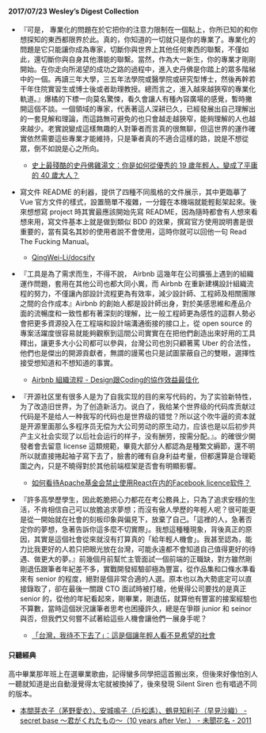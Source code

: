 #### 2017/07/23 Wesley’s Digest Collection

- 『可是， 專業化的問題在於它把你的注意力限制在一個點上，你所已知的和你想探知的東西都限界於此。真的，你知道的一切就只是你的專業了。專業化的問題是它只能讓你成為專家，切斷你與世界上其他任何東西的聯繫，不僅如此，還切斷你與自身其他潛能的聯繫。當然，作為大一新生，你的專業才剛剛開始。在你走向所渴望的成功之路的過程中，進入史丹佛是你踏上的眾多階梯中的一個。再讀三年大學，三五年法學院或醫學院或研究型博士，然後再幹若干年住院實習生或博士後或者助理教授。總而言之，進入越來越狹窄的專業化軌道。』爆橘的下標一向莫名驚悚，看久會讓人有種內容廣場的感覺，暫時撇開這個不談。一個領域的專家，代表著這人深耕已久，已經發展出自己理解出的一套見解和理論，而這路無可避免的也只會越走越狹窄，能夠理解的人也越來越少。老實說變成這樣無趣的人對筆者而言真的很無聊，但這世界的運作確實依然需要這些專業才能維持，只是筆者真的不適合這樣的路，說是不想從眾，倒不如說是心之所向。
  - [史上最殘酷的史丹佛雞湯文：你是如何從優秀的 19 歲年輕人，變成了平庸的 40 歲大人？](https://buzzorange.com/techorange/2017/07/17/stanford-speech-how-you-become-ordinary/)
  
- 寫文件 README 的利器，提供了四種不同風格的文件展示，其中更臨摹了 Vue 官方文件的樣式，設置簡單不複雜，一分鐘在本機端就能輕鬆架起來。後來想想寫 project 時其實最應該開始先寫 README，因為隨時都會有人想來看想來用，寫文件基本上就是做到類似 BDD 的效果，撰寫官方使用說明書是很重要的，當有莫名其妙的使用者說不會使用，這時你就可以回他一句 Read The Fucking Manual。
  - [QingWei-Li/docsify](https://github.com/QingWei-Li/docsify)
  
- 『工具是為了需求而生，不得不說， Airbnb 這幾年在公司擴張上遇到的組織運作問題，套用在其他公司也都大同小異，而 Airbnb 在重新建構設計組織流程的努力，不僅讓內部設計流程更為有效率，減少設計師、工程師及相關團隊之間的合作成本』Airbnb 的創始人都是設計師出身，對於美感思維和產品介面的流暢度和一致性都有著深刻的理解，比一般工程師更為感性的這群人勢必會把更多資源投入在工程端和設計端溝通銜接的接口上，從 open source 的專案活躍度很容易就能夠觀察到這間公司實實在在把他們創造出來好用的工具釋出，讓更多大小公司都可以參與，台灣公司也別只顧著罵 Uber 的合法性，他們也是傑出的開源貢獻者，無謂的謾罵也只是試圖蒙蔽自己的雙眼，選擇性接受想知道和不想知道的事實。
  - [Airbnb 組織流程 - Design跟Coding的協作效益最佳化](https://medium.com/@JulioHuang_Hi/airbnb-%E7%B5%84%E7%B9%94%E6%B5%81%E7%A8%8B-%E8%AE%93design%E8%B7%9Fcoding%E4%B9%8B%E9%96%93%E7%9A%84%E5%8D%94%E4%BD%9C%E6%95%88%E7%9B%8A%E6%9C%80%E4%BD%B3%E5%8C%96-f229a0dc91ab)
  
- 『开源社区里有很多人是为了自我实现的目的来写代码的，为了实验新特性，为了改造旧世界，为了创造新活力。说白了，我给某个世界级的代码库贡献过代码是不是给人一种我写的代码也是世界级的错觉？所以这个吹牛逼的资本就是开源里面那么多程序员无偿为大公司劳动的原生动力，应该也是以后初步共产主义社会实现了以后社会运行的样子，没有酬劳，按需分配。』。的確很少開發者會去留意 license 這類規範，畢竟大部分人都認為是種繁文縟節，還不明所以就直接捲起袖子寫下去了，臉書的確有自身利益考量，但都還算是合理範圍之內，只是不曉得對於其他前端框架是否會有明顯影響。
  - [如何看待Apache基金会禁止使用React在内的Facebook licence软件？](https://www.zhihu.com/question/62577904/answer/200334320?from=timeline&isappinstalled=0)


- 『許多高學歷學生，因此乾脆把心力都花在考公務員上，只為了追求安穩的生活，不肯相信自己可以放膽追求夢想；而沒有傲人學歷的年輕人呢？很可能更是從一開始就在社會的刻板印象與偏見下，放棄了自己。「這裡的人，急著否定你的夢想，急著告訴你這多麼不切實際」。我想這種種現象，背後真正的原因，其實是這個社會從來就沒有打算真的「給年輕人機會」。我甚至認為，能力比我更好的人若只把眼光放在台灣，可能永遠都不會知道自己值得更好的待遇、做更大的夢。』前幾個月前幫忙主管面試一個前端的正職缺，對方雖然剛剛退伍跟筆者年紀差不多，實戰開發經驗卻極為豐富，從作品集和口條水準看來有 senior 的程度，絕對是個非常合適的人選。原本也以為大勢底定可以直接錄取了，卻在最後一關跟 CTO 面試時被打槍，他覺得公司要找的是真正 senior 的，從他的年紀看起來，剛畢業，剛退伍，就算他有豐富的接案經驗也不算數，當時這個狀況讓筆者思考也困擾許久，總是在爭辯 junior 和 seinor 與否，但我們又何嘗不試著給這些人機會讓他們一展身手呢？
  - [「台灣，我待不下去了」：這是個讓年輕人看不見希望的社會](https://crossing.cw.com.tw/blogTopic.action?id=699&nid=8304&utm_source=Facebook&utm_medium=Social&utm_campaign=Daily)





#### 只聽經典
高中畢業那年班上在選畢業歌曲，記得蠻多同學把這首搬出來，但後來好像怕別人一聽就知道是出自動漫覺得太宅就被換掉了，後來發現 Silent Siren 也有唱過不同的版本。
- [本間芽衣子（茅野愛衣）、安城鳴子（戶松遙）、鶴見知利子（早見沙織） - secret base ～君がくれたもの～（10 years after Ver.） - 未聞花名 - 2011](https://www.youtube.com/watch?v=6S8oLvkakrk)